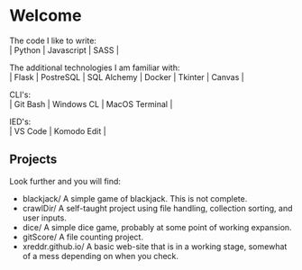 <!-- ![alt text](https://github.com/xreddr/xreddr/blob/main/images/gitmainbanner.png) -->

Welcome
=======

The code I like to write:  
| Python | Javascript | SASS |

The additional technologies I am familiar with:  
| Flask | PostreSQL | SQL Alchemy | Docker | Tkinter | Canvas |

CLI's:  
| Git Bash | Windows CL | MacOS Terminal |

IED's:  
| VS Code | Komodo Edit |


Projects
--------

Look further and you will find:
- blackjack/ A simple game of blackjack. This is not complete.
- crawlDir/ A self-taught project using file handling, collection sorting, and user inputs.
- dice/ A simple dice game, probably at some point of working expansion. 
- gitScore/ A file counting project.
- xreddr.github.io/ A basic web-site that is in a working stage, somewhat of a mess depending on when you check. 
